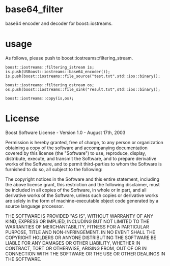 base64_filter
=============

base64 encoder and decoder for boost::iostreams.


usage
=============

As follows, please push to boost::iostreams::filtering_stream. 

	boost::iostreams::filtering_istream	is;
	is.push(USBoost::iostreams::base64_encoder());
	is.push(boost::iostreams::file_source("test.txt",std::ios::binary));
	
	boost::iostreams::filtering_ostream	os;
	os.push(boost::iostreams::file_sink("result.txt",std::ios::binary));
	
	boost::iostreams::copy(is,os);

License
=============

Boost Software License - Version 1.0 - August 17th, 2003

Permission is hereby granted, free of charge, to any person or organization
obtaining a copy of the software and accompanying documentation covered by
this license (the "Software") to use, reproduce, display, distribute,
execute, and transmit the Software, and to prepare derivative works of the
Software, and to permit third-parties to whom the Software is furnished to
do so, all subject to the following:

The copyright notices in the Software and this entire statement, including
the above license grant, this restriction and the following disclaimer,
must be included in all copies of the Software, in whole or in part, and
all derivative works of the Software, unless such copies or derivative
works are solely in the form of machine-executable object code generated by
a source language processor.

THE SOFTWARE IS PROVIDED "AS IS", WITHOUT WARRANTY OF ANY KIND, EXPRESS OR
IMPLIED, INCLUDING BUT NOT LIMITED TO THE WARRANTIES OF MERCHANTABILITY,
FITNESS FOR A PARTICULAR PURPOSE, TITLE AND NON-INFRINGEMENT. IN NO EVENT
SHALL THE COPYRIGHT HOLDERS OR ANYONE DISTRIBUTING THE SOFTWARE BE LIABLE
FOR ANY DAMAGES OR OTHER LIABILITY, WHETHER IN CONTRACT, TORT OR OTHERWISE,
ARISING FROM, OUT OF OR IN CONNECTION WITH THE SOFTWARE OR THE USE OR OTHER
DEALINGS IN THE SOFTWARE.

